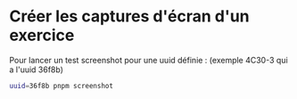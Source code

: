 # Créer les captures d'écran d'un exercice

Pour lancer un test screenshot pour une uuid définie : (exemple 4C30-3 qui a l'uuid 36f8b)

```bash
uuid=36f8b pnpm screenshot
```
